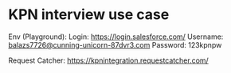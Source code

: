 # KPN interview use case

Env (Playground):
Login: https://login.salesforce.com/ 
Username: balazs7726@cunning-unicorn-87dvr3.com
Password: 123kpnpw

Request Catcher: https://kpnintegration.requestcatcher.com/
